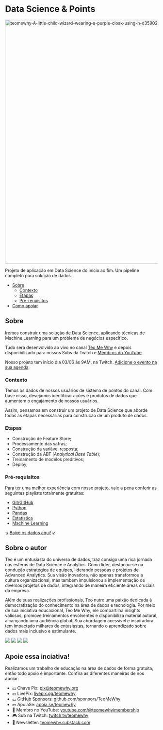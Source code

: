 # Data Science & Points

<img src="https://i.ibb.co/cc3d5Lq/teomewhy-A-little-child-wizard-wearing-a-purple-cloak-using-h-d359021c-4186-4e11-9693-a6e4f1b1b7c5-3.png" alt="teomewhy-A-little-child-wizard-wearing-a-purple-cloak-using-h-d359021c-4186-4e11-9693-a6e4f1b1b7c5-3" border="0" width=800>

Projeto de aplicação em Data Science do início ao fim. Um pipeline completo para solução de dados.

- [Sobre](#sobre)
  - [Contexto](#contexto)
  - [Etapas](#etapas)
  - [Pré-requisitos](#pré-requisitos)
- [Como apoiar](#apoie-essa-inciativa)

## Sobre
Iremos construir uma solução de Data Science, aplicando técnicas de Machine Learning para um problema de negócios específico.

Tudo será desenvolvido ao vivo no canal [Téo Me Why](https://teomewhy.org) e depois disponibilizado para nossos Subs da Twitch e [Membros do YouTube](https://www.youtube.com/channel/UC-Xa9J9-B4jBOoBNIHkMMKA/join).

Nosso projeto tem início dia 03/06 às 9AM, na Twitch. [Adicione o evento na sua agenda](https://calendar.google.com/calendar/event?action=TEMPLATE&tmeid=NWVrdGU3N3BrNTlzcjZoMXZ1N3RoanJtdjhfMjAyNDA2MDNUMTIwMDAwWiB0ZW9AdGVvbWV3aHkub3Jn&tmsrc=teo%40teomewhy.org&scp=ALL).

### Contexto
Temos os dados de nossos usuários de sistema de pontos do canal. Com base nisso, desejamos identificar ações e produtos de dados que aumentem o engajamento de nossos usuários.

Assim, pensamos em construir um projeto de Data Science que aborde todas as etapas necessárias para construção de um produto de dados.

### Etapas
- Construção de Feature Store;
- Processamento das safras;
- Construção da variável resposta;
- Construção da ABT (*Analytical Base Table*);
- Treinamento de modelos preditivos;
- Deploy;

### Pré-requisitos

Para ter uma melhor experiência com nosso projeto, vale a pena conferir as seguintes playlists totalmente gratuitas:

- [Git/GitHub](https://www.youtube.com/playlist?list=PLvlkVRRKOYFQ3cfYPjLeQ0KvrQ8bG5H11)
- [Python](https://www.youtube.com/playlist?list=PLvlkVRRKOYFRXdquucikNbwYeFzzzYIGb)
- [Pandas](https://www.youtube.com/playlist?list=PLvlkVRRKOYFSl-XCxNQ1u3uOLvDnYxupG)
- [Estatística](https://www.youtube.com/playlist?list=PLvlkVRRKOYFSWIyhwq4Nu8sNd_GfOi1tj)
- [Machine Learning](https://www.youtube.com/playlist?list=PLvlkVRRKOYFTXcpttQSZmv1wDg7F3uH7o)

:arrow_lower_right: [Baixe os dados aqui!](https://drive.google.com/drive/folders/1JLzofrtaVQdo0PdUysNWjNsBdAaI21EJ?usp=sharing) :arrow_lower_left:

## Sobre o autor

Téo é um entusiasta do universo de dados, traz consigo uma rica jornada nas esferas de Data Science e Analytics. Como líder, destacou-se na condução estratégica de equipes, liderando pessoas e projetos de Advanced Analytics. Sua visão inovadora, não apenas transformou a cultura organizacional, mas também impulsionou a implementação de diversos projetos de dados, integrando de maneira eficiente áreas cruciais da empresa.

Além de suas realizações profissionais, Teo nutre uma paixão dedicada à democratização do conhecimento na área de dados e tecnologia. Por meio de sua iniciativa educacional, Téo Me Why, ele compartilha insights valiosos, promove treinamentos envolventes e disponibiliza material autoral, alcançando uma audiência global. Sua abordagem acessível e inspiradora tem impactado milhares de entusiastas, tornando o aprendizado sobre dados mais inclusivo e estimulante.

<div> 
  <a href="https://instagram.com/teomewhy" target="_blank"><img src="https://img.shields.io/badge/-Instagram-%23E4405F?style=for-the-badge&logo=instagram&logoColor=white" target="_blank"></a>
  <a href="https://www.linkedin.com/in/teocalvo/" target="_blank"><img src="https://img.shields.io/badge/-LinkedIn-%230077B5?style=for-the-badge&logo=linkedin&logoColor=white" target="_blank"></a> 
  <a href="https://www.twitch.tv/teomewhy" target="_blank"><img src="https://img.shields.io/badge/Twitch-9146FF?style=for-the-badge&logo=twitch&logoColor=white" target="_blank"></a>
  <a href="https://www.youtube.com/channel/UC-Xa9J9-B4jBOoBNIHkMMKA" target="_blank"><img src="https://img.shields.io/badge/YouTube-FF0000?style=for-the-badge&logo=youtube&logoColor=white" target="_blank"></a>
</div>

## Apoie essa inciativa!

Realizamos um trabalho de educação na área de dados de forma gratuita, então todo apoio é importante. Confira as diferentes maneiras de nos apoiar:

- 💵 Chave Pix: pix@teomewhy.org
- 💶 LivePix: [livepix.gg/teomewhy](livepix.gg/teomewhy)
- 💷 GitHub Sponsors: [github.com/sponsors/TeoMeWhy](github.com/sponsors/TeoMeWhy)
- 💴 ApoiaSe: [apoia.se/teomewhy](apoia.se/teomewhy)
- 🎥 Membro no YouTube: [youtube.com/@teomewhy/membership](https://www.youtube.com/@teomewhy/membership)
- 🎮 Sub na Twitch: [twitch.tv/teomewhy](https://www.twitch.tv/teomewhy)
- 💌 Newsletter: [teomewhy.substack.com](https://teomewhy.substack.com/)
